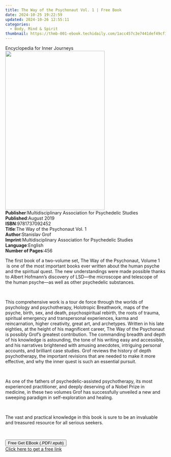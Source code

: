 ```yaml
---
title: The Way of the Psychonaut Vol. 1 | Free Book
date: 2024-10-25 19:22:59
updated: 2024-10-26 12:55:11
categories:
  - Body, Mind & Spirit
thumbnail: https://thmb-001-ebook.techidaily.com/1acc457c3e7441def49cf1570df6bc457f7393f4973b27cbbdb4f12920d096bf.jpg
---
```

<main id="book-container">
  <div class="flex flex-col">
    <div class="book-brief flex-1 py-6 px-4 sm:p-6 md:py-10 md:px-8">
      <!-- brief-->
      <div class="book-brief-main">Encyclopedia for Inner Journeys</div>
    </div>
    <div
      class="book-meta-info flex-1 grid gap-4 col-start-1 col-end-3 row-start-1 sm:mb-6 sm:grid-cols-4 lg:gap-6 lg:col-start-2 lg:row-end-6 lg:row-span-6 lg:mb-0"
    >
      <div
        class="book-meta-info-left place-content-center mt-4 p-4 text-sm leading-6 col-start-2 col-span-2 dark:text-slate-400"
      >
        <img
          class="w-full h-500 object-cover rounded-lg sm:h-255 sm:col-span-2 lg:col-span-full"
          src="https://img-001-ebook.techidaily.com/110a57b7cbc05fd22176172bca1bcfd1eb9bd8cb48817b33efc7c74aa0956064.jpg"
          alt=""
          width="312"
          height="500"
        />
      </div>
      <div
        class="book-meta-info-right mt-2 col-start-1 row-start-2 col-span-3 self-center"
      >
        <!-- meta data  -->
        <div class="flex flex-col px-4 md:px-8">
          <div class="flex-1">
            <strong>Publisher</strong>:<span class="px-2"
              >Multidisciplinary Association for Psychedelic Studies</span
            >
          </div>
          <div class="flex-1">
            <strong>Published</strong>:<span class="px-2">August 2019</span>
          </div>
          <div class="flex-1">
            <strong>ISBN</strong>:<span class="px-2">9781737092452</span>
          </div>
          <div class="flex-1">
            <strong>Title</strong>:<span class="px-2"
              >The Way of the Psychonaut Vol. 1</span
            >
          </div>
          <div class="flex-1">
            <strong>Author</strong>:<span class="px-2">Stanislav Grof</span>
          </div>
          <div class="flex-1">
            <strong>Imprint</strong>:<span class="px-2"
              >Multidisciplinary Association for Psychedelic Studies</span
            >
          </div>
          <div class="flex-1">
            <strong>Language</strong>:<span class="px-2">English</span>
          </div>
          <div class="flex-1">
            <strong>Number of Pages</strong>:<span class="px-2">456</span>
          </div>
        </div>
      </div>
    </div>
    <div class="book-description flex-1 py-6 px-4 sm:p-6 md:py-10 md:px-8">
      <div class="book-description-main">
        <div accordion-content="" id="description">
          <span
            ><p dir="ltr">
              <span>The first book of a two-volume set, </span
              ><span>The Way of the Psychonaut, Volume 1 </span
              ><span
                >&nbsp;is one of the most important books ever written about the
                human psyche and the spiritual quest. The new understandings
                were made possible thanks to Albert Hofmann’s discovery of
                LSD―the microscope and telescope of the human psyche―as well as
                other psychedelic substances.&nbsp;</span
              >
            </p>
            <br />
            <p dir="ltr">
              <span
                >This comprehensive work is a tour de force through the worlds
                of psychology and psychotherapy, Holotropic Breathwork, maps of
                the psyche, birth, sex, and death, psychospiritual rebirth, the
                roots of trauma, spiritual emergency and transpersonal
                experiences, karma and reincarnation, higher creativity, great
                art, and archetypes. Written in his late eighties, at the height
                of his magnificent career, </span
              ><span>The Way of the Psychonaut </span
              ><span
                >is possibly Grof’s greatest contribution. The commanding
                breadth and depth of his knowledge is astounding, the tone of
                his writing easy and accessible, and his narratives brightened
                with amusing anecdotes, intriguing personal accounts, and
                brilliant case studies. Grof reviews the history of depth
                psychotherapy, the important revisions that are needed to make
                it more effective, and why the inner quest is such an essential
                pursuit.&nbsp;</span
              >
            </p>
            <br />
            <p dir="ltr">
              <span
                >As one of the fathers of psychedelic-assisted psychotherapy,
                its most experienced practitioner, and deeply deserving of a
                Nobel Prize in medicine, in these two volumes Grof has
                successfully unveiled a new and sweeping paradigm in
                self-exploration and healing.&nbsp;</span
              >
            </p>
            <br />
            <p dir="ltr">
              <span
                >The vast and practical knowledge in this book is sure to be an
                invaluable and treasured resource for all serious seekers.</span
              >
            </p>
            <p>
              <span><br /></span></p
          ></span>
        </div>
        <div class="accordion-fader"></div>
      </div>
    </div>
    <div class="book-excerpts flex-1 py-6 px-4 sm:p-6 md:py-10 md:px-8"></div>
    <div
      class="book-about-author flex-1 py-6 px-4 sm:p-6 md:py-10 md:px-8"
    ></div>
    <div class="book-free-get flex-1 py-6 px-4 sm:p-6 md:py-10 md:px-8">
      <button
        id="btn-free-get"
        class="bg-blue-500 hover:bg-blue-700 text-white font-bold py-2 px-4 rounded"
      >
        Free Get EBook (.PDF/.epub)
      </button>
      <div id="countdown-display" class="px-2 text-lg mt-2"></div>
      <a
        id="free-link"
        class="hidden bg-blue-500 hover:bg-blue-700 text-white font-bold py-2 px-4 rounded"
        href="https://www.ebooks.com/en-us/book/210279958/the-way-of-the-psychonaut-vol-1/stanislav-grof/"
        target="_blank"
        >Click here to get a free link</a
      >
    </div>
    <script>
      let countdownTime = 0;
      let countdownInterval = null;
      document
        .getElementById('btn-free-get')
        .addEventListener('click', startCountdown);
      function startCountdown() {
        countdownTime = new Date().getTime() + 60000 * 3;
        countdownInterval = setInterval(updateCountdown, 1000);
        document.getElementById('btn-free-get').disabled = true;
        document
          .getElementById('btn-free-get')
          .classList.add('bg-gray-500', 'cursor-not-allowed');
      }
      function updateCountdown() {
        let currentTime = new Date().getTime();
        let timeLeft = countdownTime - currentTime;
        let secondsLeft = Math.floor(timeLeft / 1000);
        document.getElementById('countdown-display').innerHTML =
          `Remaining time: ${secondsLeft} seconds.`;
        if (secondsLeft <= 0) {
          clearInterval(countdownInterval);
          document.getElementById('btn-free-get').classList.add('hidden');
          document.getElementById('free-link').classList.remove('hidden');
          document.getElementById('countdown-display').innerHTML = '';
        }
      }
    </script>
  </div>
</main>
